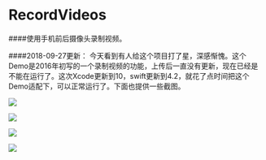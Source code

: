 # RecordVideos
####使用手机前后摄像头录制视频。


####2018-09-27更新：
今天看到有人给这个项目打了星，深感惭愧。这个Demo是2016年初写的一个录制视频的功能，上传后一直没有更新，现在已经是不能在运行了。这次Xcode更新到10，swift更新到4.2，就花了点时间把这个Demo适配下，可以正常运行了。下面也提供一些截图。

![](https://github.com/xxhApril/RecordVideos/blob/master/ScreenShot/WechatIMG31.jpeg)



![](https://github.com/xxhApril/RecordVideos/blob/master/ScreenShot/WechatIMG32.jpeg)


![](https://github.com/xxhApril/RecordVideos/blob/master/ScreenShot/WechatIMG34.jpeg)


![](https://github.com/xxhApril/RecordVideos/blob/master/ScreenShot/WechatIMG35.jpeg)